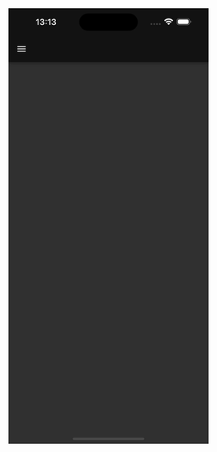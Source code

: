 
<div style="display: flex; justify-content: space-between;">

  <img src="https://github.com/jonasermert/start-template-with-light-and-dark-mode/raw/main/images  /Simulator%20Screenshot%20-%20iPhone%2015%20Pro%20Max%20-%202024-01-14%20at%2013.12.45.png" alt="" width="400" />
  
  
  <img src="https://github.com/jonasermert/start-template-with-light-and-dark-mode/raw/main/images/Simulator%20Screenshot%20-%20iPhone%2015%20Pro%20Max%20-%202024-01-14%20at%2013.13.17.png" alt="" width="400" />

</div>
